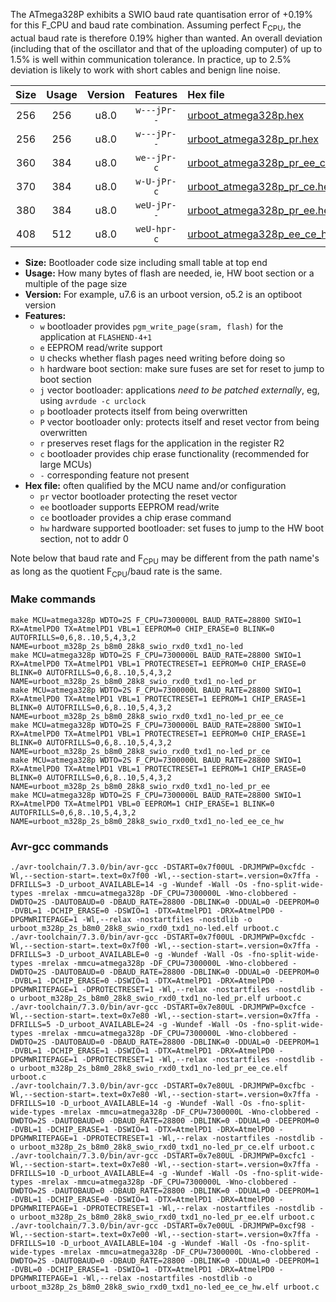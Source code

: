The ATmega328P exhibits a SWIO baud rate quantisation error of +0.19% for this F_CPU and baud rate combination. Assuming perfect F<sub>CPU</sub>, the actual baud rate is therefore 0.19% higher than wanted. An overall deviation (including that of the oscillator and that of the uploading computer) of up to 1.5% is well within communication tolerance. In practice, up to 2.5% deviation is likely to work with short cables and benign line noise.

|Size|Usage|Version|Features|Hex file|
|:-:|:-:|:-:|:-:|:--|
|256|256|u8.0|`w---jPr--`|[urboot_atmega328p.hex](https://raw.githubusercontent.com/stefanrueger/urboot.hex/main/cores/minicore/atmega328p/watchdog_2_s/internal_oscillator/7300000_hz/28800_baud/uart0_rxd0_txd1/no-led/urboot_atmega328p.hex)|
|256|256|u8.0|`w---jPr--`|[urboot_atmega328p_pr.hex](https://raw.githubusercontent.com/stefanrueger/urboot.hex/main/cores/minicore/atmega328p/watchdog_2_s/internal_oscillator/7300000_hz/28800_baud/uart0_rxd0_txd1/no-led/urboot_atmega328p_pr.hex)|
|360|384|u8.0|`we--jPr-c`|[urboot_atmega328p_pr_ee_ce.hex](https://raw.githubusercontent.com/stefanrueger/urboot.hex/main/cores/minicore/atmega328p/watchdog_2_s/internal_oscillator/7300000_hz/28800_baud/uart0_rxd0_txd1/no-led/urboot_atmega328p_pr_ee_ce.hex)|
|370|384|u8.0|`w-U-jPr-c`|[urboot_atmega328p_pr_ce.hex](https://raw.githubusercontent.com/stefanrueger/urboot.hex/main/cores/minicore/atmega328p/watchdog_2_s/internal_oscillator/7300000_hz/28800_baud/uart0_rxd0_txd1/no-led/urboot_atmega328p_pr_ce.hex)|
|380|384|u8.0|`weU-jPr--`|[urboot_atmega328p_pr_ee.hex](https://raw.githubusercontent.com/stefanrueger/urboot.hex/main/cores/minicore/atmega328p/watchdog_2_s/internal_oscillator/7300000_hz/28800_baud/uart0_rxd0_txd1/no-led/urboot_atmega328p_pr_ee.hex)|
|408|512|u8.0|`weU-hpr-c`|[urboot_atmega328p_ee_ce_hw.hex](https://raw.githubusercontent.com/stefanrueger/urboot.hex/main/cores/minicore/atmega328p/watchdog_2_s/internal_oscillator/7300000_hz/28800_baud/uart0_rxd0_txd1/no-led/urboot_atmega328p_ee_ce_hw.hex)|

- **Size:** Bootloader code size including small table at top end
- **Usage:** How many bytes of flash are needed, ie, HW boot section or a multiple of the page size
- **Version:** For example, u7.6 is an urboot version, o5.2 is an optiboot version
- **Features:**
  + `w` bootloader provides `pgm_write_page(sram, flash)` for the application at `FLASHEND-4+1`
  + `e` EEPROM read/write support
  + `U` checks whether flash pages need writing before doing so
  + `h` hardware boot section: make sure fuses are set for reset to jump to boot section
  + `j` vector bootloader: applications *need to be patched externally*, eg, using `avrdude -c urclock`
  + `p` bootloader protects itself from being overwritten
  + `P` vector bootloader only: protects itself and reset vector from being overwritten
  + `r` preserves reset flags for the application in the register R2
  + `c` bootloader provides chip erase functionality (recommended for large MCUs)
  + `-` corresponding feature not present
- **Hex file:** often qualified by the MCU name and/or configuration
  + `pr` vector bootloader protecting the reset vector
  + `ee` bootloader supports EEPROM read/write
  + `ce` bootloader provides a chip erase command
  + `hw` hardware supported bootloader: set fuses to jump to the HW boot section, not to addr 0


Note below that baud rate and F<sub>CPU</sub> may be different from the path name's as long as the quotient F<sub>CPU</sub>/baud rate is the same.

### Make commands
```
make MCU=atmega328p WDTO=2S F_CPU=7300000L BAUD_RATE=28800 SWIO=1 RX=AtmelPD0 TX=AtmelPD1 VBL=1 EEPROM=0 CHIP_ERASE=0 BLINK=0 AUTOFRILLS=0,6,8..10,5,4,3,2 NAME=urboot_m328p_2s_b8m0_28k8_swio_rxd0_txd1_no-led
make MCU=atmega328p WDTO=2S F_CPU=7300000L BAUD_RATE=28800 SWIO=1 RX=AtmelPD0 TX=AtmelPD1 VBL=1 PROTECTRESET=1 EEPROM=0 CHIP_ERASE=0 BLINK=0 AUTOFRILLS=0,6,8..10,5,4,3,2 NAME=urboot_m328p_2s_b8m0_28k8_swio_rxd0_txd1_no-led_pr
make MCU=atmega328p WDTO=2S F_CPU=7300000L BAUD_RATE=28800 SWIO=1 RX=AtmelPD0 TX=AtmelPD1 VBL=1 PROTECTRESET=1 EEPROM=1 CHIP_ERASE=1 BLINK=0 AUTOFRILLS=0,6,8..10,5,4,3,2 NAME=urboot_m328p_2s_b8m0_28k8_swio_rxd0_txd1_no-led_pr_ee_ce
make MCU=atmega328p WDTO=2S F_CPU=7300000L BAUD_RATE=28800 SWIO=1 RX=AtmelPD0 TX=AtmelPD1 VBL=1 PROTECTRESET=1 EEPROM=0 CHIP_ERASE=1 BLINK=0 AUTOFRILLS=0,6,8..10,5,4,3,2 NAME=urboot_m328p_2s_b8m0_28k8_swio_rxd0_txd1_no-led_pr_ce
make MCU=atmega328p WDTO=2S F_CPU=7300000L BAUD_RATE=28800 SWIO=1 RX=AtmelPD0 TX=AtmelPD1 VBL=1 PROTECTRESET=1 EEPROM=1 CHIP_ERASE=0 BLINK=0 AUTOFRILLS=0,6,8..10,5,4,3,2 NAME=urboot_m328p_2s_b8m0_28k8_swio_rxd0_txd1_no-led_pr_ee
make MCU=atmega328p WDTO=2S F_CPU=7300000L BAUD_RATE=28800 SWIO=1 RX=AtmelPD0 TX=AtmelPD1 VBL=0 EEPROM=1 CHIP_ERASE=1 BLINK=0 AUTOFRILLS=0,6,8..10,5,4,3,2 NAME=urboot_m328p_2s_b8m0_28k8_swio_rxd0_txd1_no-led_ee_ce_hw
```

### Avr-gcc commands
```
./avr-toolchain/7.3.0/bin/avr-gcc -DSTART=0x7f00UL -DRJMPWP=0xcfdc -Wl,--section-start=.text=0x7f00 -Wl,--section-start=.version=0x7ffa -DFRILLS=3 -D_urboot_AVAILABLE=14 -g -Wundef -Wall -Os -fno-split-wide-types -mrelax -mmcu=atmega328p -DF_CPU=7300000L -Wno-clobbered -DWDTO=2S -DAUTOBAUD=0 -DBAUD_RATE=28800 -DBLINK=0 -DDUAL=0 -DEEPROM=0 -DVBL=1 -DCHIP_ERASE=0 -DSWIO=1 -DTX=AtmelPD1 -DRX=AtmelPD0 -DPGMWRITEPAGE=1 -Wl,--relax -nostartfiles -nostdlib -o urboot_m328p_2s_b8m0_28k8_swio_rxd0_txd1_no-led.elf urboot.c
./avr-toolchain/7.3.0/bin/avr-gcc -DSTART=0x7f00UL -DRJMPWP=0xcfdc -Wl,--section-start=.text=0x7f00 -Wl,--section-start=.version=0x7ffa -DFRILLS=3 -D_urboot_AVAILABLE=0 -g -Wundef -Wall -Os -fno-split-wide-types -mrelax -mmcu=atmega328p -DF_CPU=7300000L -Wno-clobbered -DWDTO=2S -DAUTOBAUD=0 -DBAUD_RATE=28800 -DBLINK=0 -DDUAL=0 -DEEPROM=0 -DVBL=1 -DCHIP_ERASE=0 -DSWIO=1 -DTX=AtmelPD1 -DRX=AtmelPD0 -DPGMWRITEPAGE=1 -DPROTECTRESET=1 -Wl,--relax -nostartfiles -nostdlib -o urboot_m328p_2s_b8m0_28k8_swio_rxd0_txd1_no-led_pr.elf urboot.c
./avr-toolchain/7.3.0/bin/avr-gcc -DSTART=0x7e80UL -DRJMPWP=0xcfce -Wl,--section-start=.text=0x7e80 -Wl,--section-start=.version=0x7ffa -DFRILLS=5 -D_urboot_AVAILABLE=24 -g -Wundef -Wall -Os -fno-split-wide-types -mrelax -mmcu=atmega328p -DF_CPU=7300000L -Wno-clobbered -DWDTO=2S -DAUTOBAUD=0 -DBAUD_RATE=28800 -DBLINK=0 -DDUAL=0 -DEEPROM=1 -DVBL=1 -DCHIP_ERASE=1 -DSWIO=1 -DTX=AtmelPD1 -DRX=AtmelPD0 -DPGMWRITEPAGE=1 -DPROTECTRESET=1 -Wl,--relax -nostartfiles -nostdlib -o urboot_m328p_2s_b8m0_28k8_swio_rxd0_txd1_no-led_pr_ee_ce.elf urboot.c
./avr-toolchain/7.3.0/bin/avr-gcc -DSTART=0x7e80UL -DRJMPWP=0xcfbc -Wl,--section-start=.text=0x7e80 -Wl,--section-start=.version=0x7ffa -DFRILLS=10 -D_urboot_AVAILABLE=14 -g -Wundef -Wall -Os -fno-split-wide-types -mrelax -mmcu=atmega328p -DF_CPU=7300000L -Wno-clobbered -DWDTO=2S -DAUTOBAUD=0 -DBAUD_RATE=28800 -DBLINK=0 -DDUAL=0 -DEEPROM=0 -DVBL=1 -DCHIP_ERASE=1 -DSWIO=1 -DTX=AtmelPD1 -DRX=AtmelPD0 -DPGMWRITEPAGE=1 -DPROTECTRESET=1 -Wl,--relax -nostartfiles -nostdlib -o urboot_m328p_2s_b8m0_28k8_swio_rxd0_txd1_no-led_pr_ce.elf urboot.c
./avr-toolchain/7.3.0/bin/avr-gcc -DSTART=0x7e80UL -DRJMPWP=0xcfc1 -Wl,--section-start=.text=0x7e80 -Wl,--section-start=.version=0x7ffa -DFRILLS=10 -D_urboot_AVAILABLE=4 -g -Wundef -Wall -Os -fno-split-wide-types -mrelax -mmcu=atmega328p -DF_CPU=7300000L -Wno-clobbered -DWDTO=2S -DAUTOBAUD=0 -DBAUD_RATE=28800 -DBLINK=0 -DDUAL=0 -DEEPROM=1 -DVBL=1 -DCHIP_ERASE=0 -DSWIO=1 -DTX=AtmelPD1 -DRX=AtmelPD0 -DPGMWRITEPAGE=1 -DPROTECTRESET=1 -Wl,--relax -nostartfiles -nostdlib -o urboot_m328p_2s_b8m0_28k8_swio_rxd0_txd1_no-led_pr_ee.elf urboot.c
./avr-toolchain/7.3.0/bin/avr-gcc -DSTART=0x7e00UL -DRJMPWP=0xcf98 -Wl,--section-start=.text=0x7e00 -Wl,--section-start=.version=0x7ffa -DFRILLS=10 -D_urboot_AVAILABLE=104 -g -Wundef -Wall -Os -fno-split-wide-types -mrelax -mmcu=atmega328p -DF_CPU=7300000L -Wno-clobbered -DWDTO=2S -DAUTOBAUD=0 -DBAUD_RATE=28800 -DBLINK=0 -DDUAL=0 -DEEPROM=1 -DVBL=0 -DCHIP_ERASE=1 -DSWIO=1 -DTX=AtmelPD1 -DRX=AtmelPD0 -DPGMWRITEPAGE=1 -Wl,--relax -nostartfiles -nostdlib -o urboot_m328p_2s_b8m0_28k8_swio_rxd0_txd1_no-led_ee_ce_hw.elf urboot.c
```

